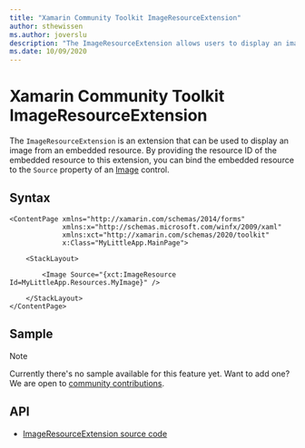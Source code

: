 ```yaml
---
title: "Xamarin Community Toolkit ImageResourceExtension"
author: sthewissen
ms.author: joverslu
description: "The ImageResourceExtension allows users to display an image from an embedded resource."
ms.date: 10/09/2020
---
```


# Xamarin Community Toolkit ImageResourceExtension

The `ImageResourceExtension` is an extension that can be used to display an image from an embedded resource. By providing the resource ID of the embedded resource to this extension, you can bind the embedded resource to the `Source` property of an [Image](/xamarin/xamarin-forms/user-interface/images) control.

## Syntax

```xaml
<ContentPage xmlns="http://xamarin.com/schemas/2014/forms"
             xmlns:x="http://schemas.microsoft.com/winfx/2009/xaml"
             xmlns:xct="http://xamarin.com/schemas/2020/toolkit"
             x:Class="MyLittleApp.MainPage">

    <StackLayout>

        <Image Source="{xct:ImageResource Id=MyLittleApp.Resources.MyImage}" />

    </StackLayout>
</ContentPage>
```

## Sample

> [!NOTE]
> Currently there's no sample available for this feature yet. Want to add one? We are open to [community contributions](https://github.com/xamarin/XamarinCommunityToolkit).

<!-- [ImageResourceExtension sample page Source](https://github.com/xamarin/XamarinCommunityToolkit)

You can see this in action in the [Xamarin Community Toolkit Sample App](https://github.com/xamarin/XamarinCommunityToolkit). -->

## API

* [ImageResourceExtension source code](https://github.com/xamarin/XamarinCommunityToolkit/blob/main/src/CommunityToolkit/Xamarin.CommunityToolkit/Extensions/ImageResourceExtension.shared.cs)
